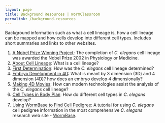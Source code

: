 ```yaml
---
layout: page
title: Background Resources | WormClassroom
permalink: /background-resources
---
```

Background information such as what a cell lineage is, how a cell
lineage can be mapped and how cells develop into different cell types.
Includes short summaries and links to other websites.

1.  [A Nobel Prize Winning
    Project](/nobel-prize-winning-project "A Nobel Prize Winning Project"):
    The completion of *C. elegans* cell lineage was awarded the Nobel
    Prize 2002 in Physiology or Medicine.
2.  [About Cell
    Lineage](/about-cell-lineage-and-fate-mapping "About Cell Lineage and Fate Mapping"):
    What is a cell lineage?
3.  [First
    Determination](/example-research-cell-lineage "Example Research - Cell Lineage"):
    How was the *C. elegans* cell lineage determined?
4.  [Embryo Development in
    4D](/embryo-development-4d "Embryo Development in 4D"): What is
    meant by 3 dimension (3D) and 4 dimension (4D)? how does an embryo
    develop 4 dimensionally?
5.  [Making 4D Movies](making-4d-movies): How can modern technologies
    assist the analysis of the *C. elegans* cell lineage?
6.  [Cell Types in Body
    Plan](/concepts-cell-type-body-plan "Concepts of Cell Type in Body Plan"):
    How do different cell types in *C. elegans* develop?
7.  [Using WormBase to Find Cell
    Pedigree](/using-wormbase-find-cell-pedigree "Using WormBase to find Cell Pedigree"):
    A tutorial for using *C. elegans* cell pedigree information in the
    most comprehensive *C. elegans* research web site -
    [WormBase](http://www.wormbase.org/ "Opens in new window").


